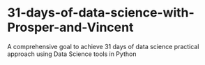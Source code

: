 # 31-days-of-data-science-with-Prosper-and-Vincent
A comprehensive goal to achieve 31 days of data science practical approach using Data Science tools in Python 
